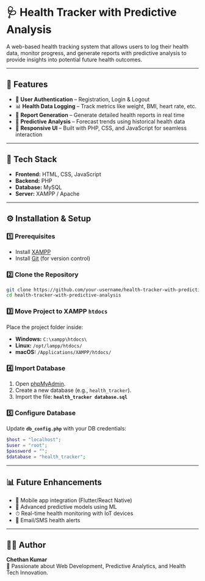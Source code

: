 # 🩺 Health Tracker with Predictive Analysis  

A web-based health tracking system that allows users to log their health data, monitor progress, and generate reports with predictive analysis to provide insights into potential future health outcomes.  

---

## 📌 Features  
- 🔐 **User Authentication** – Registration, Login & Logout  
- 📊 **Health Data Logging** – Track metrics like weight, BMI, heart rate, etc.  
- 📑 **Report Generation** – Generate detailed health reports in real time  
- 🤖 **Predictive Analysis** – Forecast trends using historical health data  
- 🎨 **Responsive UI** – Built with PHP, CSS, and JavaScript for seamless interaction  

---

## 🚀 Tech Stack  
- **Frontend:** HTML, CSS, JavaScript  
- **Backend:** PHP  
- **Database:** MySQL  
- **Server:** XAMPP / Apache  

---

## ⚙️ Installation & Setup  

### 1️⃣ Prerequisites  
- Install [XAMPP](https://www.apachefriends.org/index.html)  
- Install [Git](https://git-scm.com/) (for version control)  

### 2️⃣ Clone the Repository  
```bash
git clone https://github.com/your-username/health-tracker-with-predictive-analysis.git
cd health-tracker-with-predictive-analysis
 ```

### 3️⃣ Move Project to XAMPP `htdocs`

Place the project folder inside:  
- **Windows:** `C:\xampp\htdocs\`  
- **Linux:** `/opt/lampp/htdocs/`  
- **macOS:** `/Applications/XAMPP/htdocs/`  

### 4️⃣ Import Database  
1. Open [phpMyAdmin](http://localhost/phpmyadmin).  
2. Create a new database (e.g., `health_tracker`).  
3. Import the file: **`health_tracker database.sql`**  

### 5️⃣ Configure Database  
Update **`db_config.php`** with your DB credentials:  
```php
$host = "localhost";
$user = "root";
$password = "";
$database = "health_tracker";
```

---

## 📊 Future Enhancements  
- 📱 Mobile app integration (Flutter/React Native)  
- 🧠 Advanced predictive models using ML  
- ⏱ Real-time health monitoring with IoT devices  
- 📧 Email/SMS health alerts  

---

## 👨‍💻 Author  
**Chethan Kumar**  
🚀 Passionate about Web Development, Predictive Analytics, and Health Tech Innovation.  



